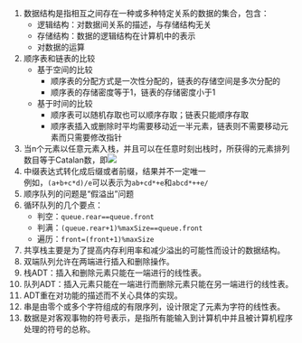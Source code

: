 1. 数据结构是指相互之间存在一种或多种特定关系的数据的集合，包含：
    - 逻辑结构：对数据间关系的描述，与存储结构无关
    - 存储结构：数据的逻辑结构在计算机中的表示
    - 对数据的运算
2. 顺序表和链表的比较
    - 基于空间的比较
        - 顺序表的分配方式是一次性分配的，链表的存储空间是多次分配的
        - 顺序表的存储密度等于1，链表的存储密度小于1
    - 基于时间的比较
        - 顺序表可以随机存取也可以顺序存取；链表只能顺序存取
        - 顺序表插入或删除时平均需要移动近一半元素，链表则不需要移动元素而只需要修改指针
3. 当n个元素以任意元素入栈，并且可以在任意时刻出栈时，所获得的元素排列数目等于Catalan数，即![](http://latex.codecogs.com/gif.latex?N=\frac{1}{n+1}\binom{2n}{n})
4. 中缀表达式转化成后缀或者前缀，结果并不一定唯一<br>例如，`(a+b+c*d)/e`可以表示为`ab+cd*+e`和`abcd*++e/`
5. 顺序队列的问题是“假溢出”问题
6. 循环队列的几个要点：
    - 判空：`queue.rear==queue.front`
    - 判满：`(queue.rear+1)%maxSize==queue.front`
    - 遍历：`front=(front+1)%maxSize`
7. 共享栈主要是为了提高内存利用率和减少溢出的可能性而设计的数据结构。
8. 双端队列允许在两端进行插入和删除操作。
9. 栈ADT：插入和删除元素只能在一端进行的线性表。
10. 队列ADT：插入元素只能在一端进行而删除元素只能在另一端进行的线性表。
11. ADT重在对功能的描述而不关心具体的实现。
12. 串是由零个或多个字符组成的有限序列，设计限定了元素为字符的线性表。
13. 数据是对客观事物的符号表示，是指所有能输入到计算机中并且被计算机程序处理的符号的总称。
